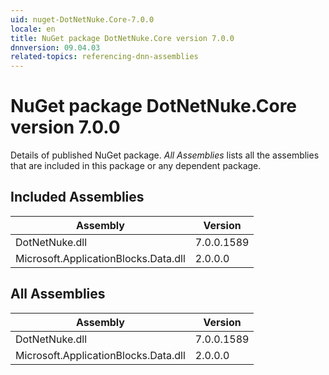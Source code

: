 ```yaml
---
uid: nuget-DotNetNuke.Core-7.0.0
locale: en
title: NuGet package DotNetNuke.Core version 7.0.0
dnnversion: 09.04.03
related-topics: referencing-dnn-assemblies
---
```


# NuGet package DotNetNuke.Core version 7.0.0
Details of published NuGet package.
*All Assemblies* lists all the assemblies that are included in this package or any dependent package.

## Included Assemblies

|Assembly|Version|
|---|---|
|DotNetNuke.dll|7.0.0.1589|
|Microsoft.ApplicationBlocks.Data.dll|2.0.0.0|

## All Assemblies

|Assembly|Version|
|---|---|
|DotNetNuke.dll|7.0.0.1589|
|Microsoft.ApplicationBlocks.Data.dll|2.0.0.0|

